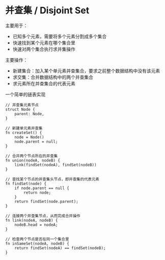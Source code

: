 # 并查集 / Disjoint Set

主要用于：
* 已知多个元素，需要将多个元素分割成多个集合
* 快速找到某个元素在哪个集合里
* 快速对两个集合执行求并集操作

主要操作：
* 新建集合：加入某个单元素并查集合，要求之前整个数据结构中没有该元素
* 求交集：合并数据结构中的两个并查集合
* 求元素所在并查集合的代表元素

一个简单的链表实现
```
// 并查集元素节点
struct Node {
    parent: Node,
}

// 新建单元素并查集
fn createSet() {
    node = Node()
    node.parent = null;
}

// 合并两个节点所在的并查集
fn union(nodeA, nodeB) {
    link(findSet(nodeA), findSet(nodeB))
}

// 查找某个节点的并查集头节点，即并查集的代表元素
fn findSet(node) {
    if node.parent == null {
        return node;
    }
    return findSet(node.parent);
}

// 连接两个并查集节点，从而完成合并操作
fn link(nodeA, nodeB) {
    nodeB.head = nodeA;
}

// 检查两个节点是否在同一个集合里
fn inSameSet(nodeA, nodeB) {
    return findSet(nodeA) == findSet(nodeB);
}
```
